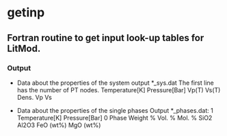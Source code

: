 # getinp

## Fortran routine to get input look-up tables for LitMod.

### Output

+ Data about the properties of the system
output *_sys.dat
The first line has the number of PT nodes.
Temperature[K]   Pressure[Bar]   Vp(T)   Vs(T)   Dens.   Vp   Vs


+ Data about the properties of the single phases
Output *_phases.dat:
1   Temperature[K]   Pressure[Bar]
0   Phase   Weight %    Vol. %    Mol. %    SiO2   Al2O3    FeO (wt%)    MgO (wt%)
